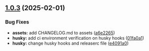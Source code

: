 ## [1.0.3](https://github.com/MatGPereira/sniply/compare/v1.0.2...v1.0.3) (2025-02-01)


### Bug Fixes

* **assets:** add CHANGELOG.md to assets ([a6e2265](https://github.com/MatGPereira/sniply/commit/a6e2265a3741a3d127cd5d2f9ed45ff60b8e1c64))
* **husky:** add ci environment verification on husky hooks ([01fa0a1](https://github.com/MatGPereira/sniply/commit/01fa0a1cb34e55e5da9b93a6ef653afaa839c068))
* **husky:** change husky hooks and releaserc file ([e4091a0](https://github.com/MatGPereira/sniply/commit/e4091a01511d8cfffa6fafb4fc17c0fdeb98dcba))
